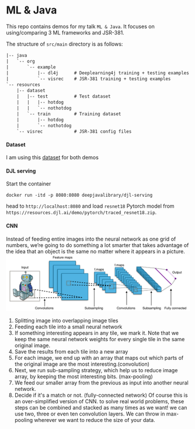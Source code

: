 # ML & Java
This repo contains demos for my talk `ML & Java`. It focuses on using/comparing 3 ML frameworks and JSR-381. 

The structure of `src/main` directory is as follows:
```shell
|-- java                  
|   `-- org        
|       `-- example
|           |-- dl4j      # Deeplearning4j training + testing examples
|           `-- visrec    # JSR-381 training + testing examples
`-- resources
    |-- dataset
    |   |-- test          # Test dataset
    |   |   |-- hotdog
    |   |   `-- nothotdog
    |   `-- train         # Training dataset
    |       |-- hotdog
    |       `-- nothotdog
    `-- visrec            # JSR-381 config files
```
#### Dataset
I am using this [dataset](https://www.kaggle.com/datasets/yashvrdnjain/hotdognothotdog) for both demos
#### DJL serving
Start the container 
```shell
docker run -itd -p 8080:8080 deepjavalibrary/djl-serving
```
head to `http://localhost:8080` and load `resnet18` Pytorch model from `https://resources.djl.ai/demo/pytorch/traced_resnet18.zip`.

#### CNN
Instead of feeding entire images into the neural network as one grid of numbers, we’re going to do something a lot smarter that takes advantage of the idea that an object is the same no matter where it appears in a picture.
![img.png](img.png)
1. Splitting image into overlapping image tiles
2. Feeding each tile into a small neural network
3. If something interesting appears in any tile, we mark it. Note that we keep the same neural network weights for every single tile in the same original image.
4. Save the results from each tile into a new array
5. For each image, we end up with an array that maps out which parts of the original image are the most interesting.(convolution)
6. Next, we run sub-sampling strategy, which help us to reduce image array, by keeping the most interesting bits. (max-pooling)
7. We feed our smaller array from the previous as input into another neural network.
8. Decide if it's a match or not. (fully-connected network)
Of course this is an over-simplified version of CNN. to solve real world problems, these steps can be combined and stacked as many times as we want! we can use two, three or even ten convolution layers. We can throw in max-pooling wherever we want to reduce the size of your data.